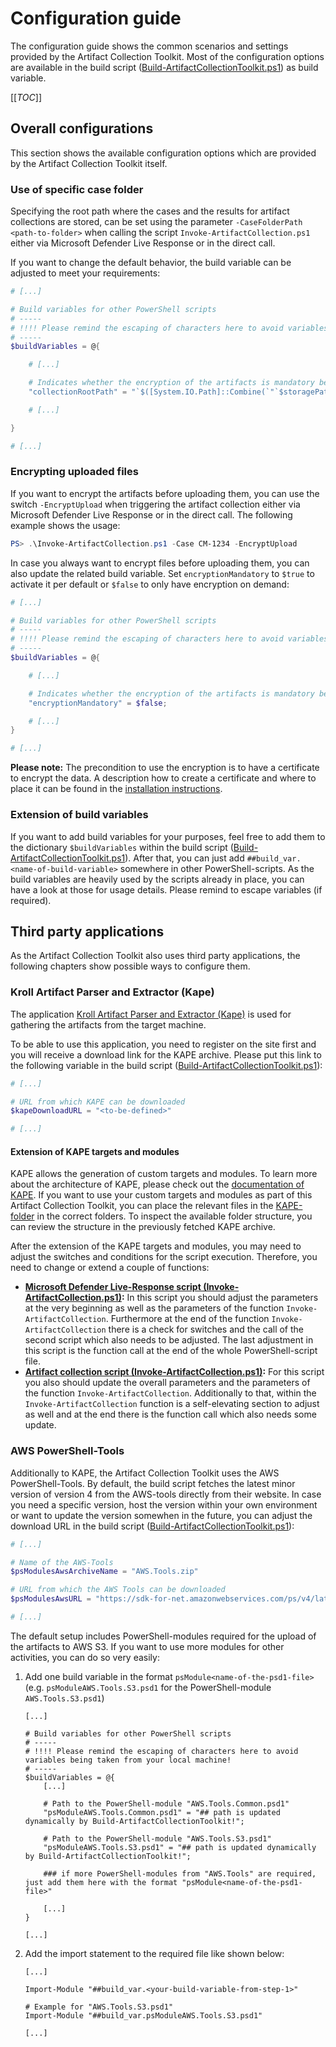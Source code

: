 # Configuration guide
The configuration guide shows the common scenarios and settings provided by the Artifact Collection Toolkit. Most of the configuration options are available in the build script ([Build-ArtifactCollectionToolkit.ps1](/Build-ArtifactCollectionToolkit.ps1)) as build variable.

[[_TOC_]]

## Overall configurations
This section shows the available configuration options which are provided by the Artifact Collection Toolkit itself.

### Use of specific case folder
Specifying the root path where the cases and the results for artifact collections are stored, can be set using the parameter `-CaseFolderPath <path-to-folder>` when calling the script `Invoke-ArtifactCollection.ps1` either via Microsoft Defender Live Response or in the direct call.

If you want to change the default behavior, the build variable can be adjusted to meet your requirements:

```PowerShell
# [...]

# Build variables for other PowerShell scripts
# -----
# !!!! Please remind the escaping of characters here to avoid variables being taken from your local machine!
# -----
$buildVariables = @{

    # [...]

    # Indicates whether the encryption of the artifacts is mandatory before uploading or not
    "collectionRootPath" = "`$([System.IO.Path]::Combine(`"`$storagePath`", `"Collection`"))";

    # [...]

}

# [...]
```

### Encrypting uploaded files
If you want to encrypt the artifacts before uploading them, you can use the switch `-EncryptUpload` when triggering the artifact collection either via Microsoft Defender Live Response or in the direct call. The following example shows the usage:
```PowerShell
PS> .\Invoke-ArtifactCollection.ps1 -Case CM-1234 -EncryptUpload
```

In case you always want to encrypt files before uploading them, you can also update the related build variable. Set `encryptionMandatory` to `$true` to activate it per default or `$false` to only have encryption on demand:
```PowerShell
# [...]

# Build variables for other PowerShell scripts
# -----
# !!!! Please remind the escaping of characters here to avoid variables being taken from your local machine!
# -----
$buildVariables = @{

    # [...]

    # Indicates whether the encryption of the artifacts is mandatory before uploading or not
    "encryptionMandatory" = $false; 

    # [...]
}

# [...]
```
**Please note:** The precondition to use the encryption is to have a certificate to encrypt the data. A description how to create a certificate and where to place it can be found in the [installation instructions](/docs/setup.md).

### Extension of build variables
If you want to add build variables for your purposes, feel free to add them to the dictionary `$buildVariables` within the build script ([Build-ArtifactCollectionToolkit.ps1](/Build-ArtifactCollectionToolkit.ps1)). After that, you can just add `##build_var.<name-of-build-variable>` somewhere in other PowerShell-scripts. As the build variables are heavily used by the scripts already in place, you can have a look at those for usage details. Please remind to escape variables (if required).

## Third party applications
As the Artifact Collection Toolkit also uses third party applications, the following chapters show possible ways to configure them.

### Kroll Artifact Parser and Extractor (Kape)
The application [Kroll Artifact Parser and Extractor (Kape)](https://www.kroll.com/en/services/cyber-risk/incident-response-litigation-support/kroll-artifact-parser-extractor-kape) is used for gathering the artifacts from the target machine. 

To be able to use this application, you need to register on the site first and you will receive a download link for the KAPE archive. Please put this link to the following variable in the build script ([Build-ArtifactCollectionToolkit.ps1](/Build-ArtifactCollectionToolkit.ps1)):

```PowerShell
# [...]

# URL from which KAPE can be downloaded
$kapeDownloadURL = "<to-be-defined>"

# [...]
```

#### Extension of KAPE targets and modules
KAPE allows the generation of custom targets and modules. To learn more about the architecture of KAPE, please check out the [documentation of KAPE](https://ericzimmerman.github.io/KapeDocs/). If you want to use your custom targets and modules as part of this Artifact Collection Toolkit, you can place the relevant files in the [KAPE-folder](/artifact-collection-toolkit/KAPE/) in the correct folders. To inspect the available folder structure, you can review the structure in the previously fetched KAPE archive.

After the extension of the KAPE targets and modules, you may need to adjust the switches and conditions for the script execution. Therefore, you need to change or extend a couple of functions:

* **[Microsoft Defender Live-Response script (Invoke-ArtifactCollection.ps1)](/Invoke-ArtifactCollection.ps1):** In this script you should adjust the parameters at the very beginning as well as the parameters of the function `Invoke-ArtifactCollection`. Furthermore at the end of the function `Invoke-ArtifactCollection` there is a check for switches and the call of the second script which also needs to be adjusted. The last adjustment in this script is the function call at the end of the whole PowerShell-script file.
* **[Artifact collection script (Invoke-ArtifactCollection.ps1)](/artifact-collection-toolkit/Invoke-ArtifactCollection.ps1):** For this script you also should update the overall parameters and the parameters of the function `Invoke-ArtifactCollection`. Additionally to that, within the `Invoke-ArtifactCollection` function is a self-elevating section to adjust as well and at the end there is the function call which also needs some update.

### AWS PowerShell-Tools
Additionally to KAPE, the Artifact Collection Toolkit uses the AWS PowerShell-Tools. By default, the build script fetches the latest minor version of version 4 from the AWS-tools directly from their website. In case you need a specific version, host the version within your own environment or want to update the version somewhen in the future, you can adjust the download URL in the build script ([Build-ArtifactCollectionToolkit.ps1](/Build-ArtifactCollectionToolkit.ps1)):

```PowerShell
# [...]

# Name of the AWS-Tools
$psModulesAwsArchiveName = "AWS.Tools.zip"

# URL from which the AWS Tools can be downloaded
$psModulesAwsURL = "https://sdk-for-net.amazonwebservices.com/ps/v4/latest/$psModulesAwsArchiveName"

# [...]
```

The default setup includes PowerShell-modules required for the upload of the artifacts to AWS S3. If you want to use more modules for other activities, you can do so very easily:

1. Add one build variable in the format `psModule<name-of-the-psd1-file>` (e.g. `psModuleAWS.Tools.S3.psd1` for the PowerShell-module `AWS.Tools.S3.psd1`)
    ```
    [...]

    # Build variables for other PowerShell scripts
    # -----
    # !!!! Please remind the escaping of characters here to avoid variables being taken from your local machine!
    # -----
    $buildVariables = @{
        [...]

        # Path to the PowerShell-module "AWS.Tools.Common.psd1"
        "psModuleAWS.Tools.Common.psd1" = "## path is updated dynamically by Build-ArtifactCollectionToolkit!";

        # Path to the PowerShell-module "AWS.Tools.S3.psd1"
        "psModuleAWS.Tools.S3.psd1" = "## path is updated dynamically by Build-ArtifactCollectionToolkit!";

        ### if more PowerShell-modules from "AWS.Tools" are required, just add them here with the format "psModule<name-of-the-psd1-file>"

        [...]
    }

    [...]
    ```
1. Add the import statement to the required file like shown below:
    ```
    [...]

    Import-Module "##build_var.<your-build-variable-from-step-1>"
    
    # Example for "AWS.Tools.S3.psd1"
    Import-Module "##build_var.psModuleAWS.Tools.S3.psd1"

    [...]
    ```